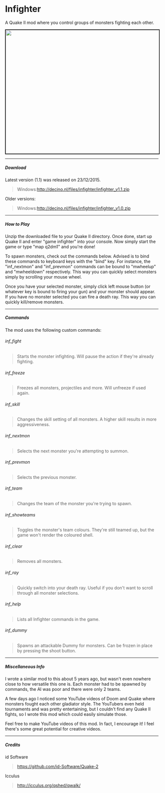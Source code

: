 # Infighter
A Quake II mod where you control groups of monsters fighting each other.

<a href="https://www.youtube.com/watch?v=CFgGzDrj7OM
" target="_blank"><img src="https://dl.dropbox.com/s/9hss1xu0fvbjzjv/thumbnail.png?dl=0" width="720" height="405" border="2" /></a>

-----
##### Download
Latest version (1.1) was released on 23/12/2015.
> Windows:http://decino.nl/files/infighter/infighter_v1.1.zip

Older versions:
> Windows:http://decino.nl/files/infighter/infighter_v1.0.zip

-----
##### How to Play
Unzip the downloaded file to your Quake II directory.
Once done, start up Quake II and enter "game infighter" into your console. Now simply start the game or type "map q2dm1" and you're done!

To spawn monsters, check out the commands below. Advised is to bind these commands to keyboard keys with the "bind" key. 
For instance, the "inf_nextmon" and "inf_prevmon" commands can be bound to "mwheelup" and "mwheeldown" respectively.
This way you can quickly select monsters simply by scrolling your mouse wheel.

Once you have your selected monster, simply click left mouse button (or whatever key is bound to firing your gun) and your
monster should appear. If you have no monster selected you can fire a death ray. This way you can quickly kill/remove monsters.

-----
##### Commands
The mod uses the following custom commands:

###### inf_fight
> Starts the monster infighting. Will pause the action if they're already fighting.

###### inf_freeze
> Freezes all monsters, projectiles and more. Will unfreeze if used again.

###### inf_skill
> Changes the skill setting of all monsters. A higher skill results in more aggressiveness.

###### inf_nextmon
> Selects the next monster you're attempting to summon.

###### inf_prevmon
> Selects the previous monster.

###### inf_team
> Changes the team of the monster you're trying to spawn.

###### inf_showteams
> Toggles the monster's team colours. They're still teamed up, but the game won't render the coloured shell.

###### inf_clear
> Removes all monsters.

###### inf_ray
> Quickly switch into your death ray. Useful if you don't want to scroll through all monster selections.

###### inf_help
> Lists all Infighter commands in the game. 

###### inf_dummy
> Spawns an attackable Dummy for monsters. Can be frozen in place by pressing the shoot button.


-----
##### Miscellaneous Info
I wrote a similar mod to this about 5 years ago, but wasn't even nowhere close to how versatile this one is. Each monster had to be spawned by commands, the AI was poor and there were only 2 teams. 

A few days ago I noticed some YouTube videos of Doom and Quake where monsters fought each other gladiator style. The YouTubers even held tournaments and was pretty entertaining, but I couldn't find any Quake II fights, so I wrote this mod which could easily simulate those.

Feel free to make YouTube videos of this mod. In fact, I encourage it! I feel there's some great potential for creative videos.

-----
##### Credits
id Software 
> https://github.com/id-Software/Quake-2

Icculus
> http://icculus.org/qshed/qwalk/

